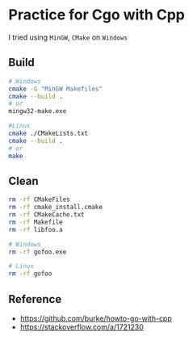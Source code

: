 # Practice for Cgo with Cpp
I tried using `MinGW`, `CMake` on `Windows`

## Build
```sh
# Windows
cmake -G "MinGW Makefiles"
cmake --build .
# or
mingw32-make.exe

#Linux
cmake ./CMakeLists.txt
cmake --build .
# or
make

```

## Clean
```sh
rm -rf CMakeFiles
rm -rf cmake_install.cmake
rm -rf CMakeCache.txt
rm -rf Makefile
rm -rf libfoo.a

# Windows
rm -rf gofoo.exe

# Linux
rm -rf gofoo

```

## Reference
* https://github.com/burke/howto-go-with-cpp
* https://stackoverflow.com/a/1721230
